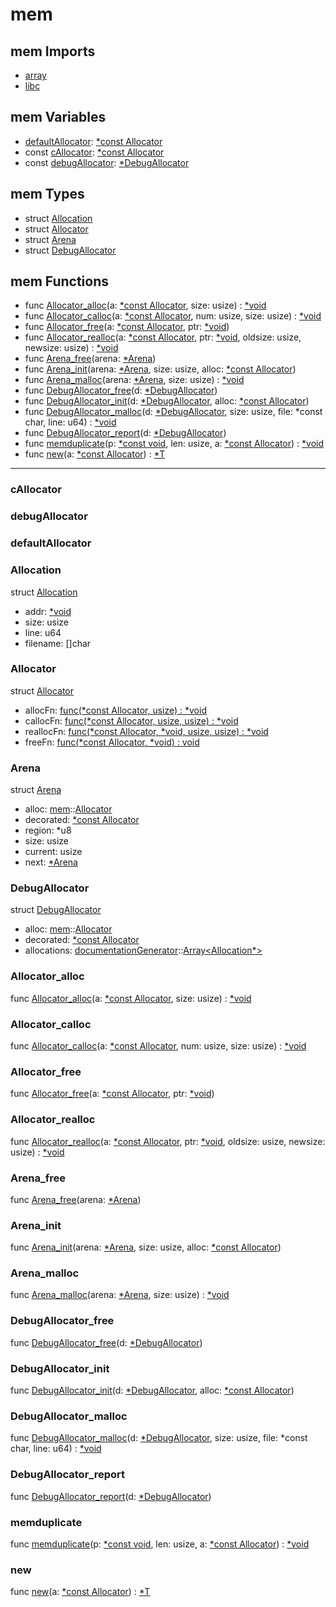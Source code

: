 # mem

## mem Imports

* [array](array\.md)
* [libc](libc\.md)


## mem Variables

* [defaultAllocator](#defaultAllocator): [\*const Allocator](#Allocator)
* const [cAllocator](#cAllocator): [\*const Allocator](#Allocator)
* const [debugAllocator](#debugAllocator): [\*DebugAllocator](#DebugAllocator)


## mem Types

* struct [Allocation](#Allocation)
* struct [Allocator](#Allocator)
* struct [Arena](#Arena)
* struct [DebugAllocator](#DebugAllocator)


## mem Functions

* func [Allocator\_alloc](#Allocator\_alloc)(a: [\*const Allocator](#Allocator), size: usize) : [\*void](#void)
* func [Allocator\_calloc](#Allocator\_calloc)(a: [\*const Allocator](#Allocator), num: usize, size: usize) : [\*void](#void)
* func [Allocator\_free](#Allocator\_free)(a: [\*const Allocator](#Allocator), ptr: [\*void](#void))
* func [Allocator\_realloc](#Allocator\_realloc)(a: [\*const Allocator](#Allocator), ptr: [\*void](#void), oldsize: usize, newsize: usize) : [\*void](#void)
* func [Arena\_free](#Arena\_free)(arena: [\*Arena](#Arena))
* func [Arena\_init](#Arena\_init)(arena: [\*Arena](#Arena), size: usize, alloc: [\*const Allocator](#Allocator))
* func [Arena\_malloc](#Arena\_malloc)(arena: [\*Arena](#Arena), size: usize) : [\*void](#void)
* func [DebugAllocator\_free](#DebugAllocator\_free)(d: [\*DebugAllocator](#DebugAllocator))
* func [DebugAllocator\_init](#DebugAllocator\_init)(d: [\*DebugAllocator](#DebugAllocator), alloc: [\*const Allocator](#Allocator))
* func [DebugAllocator\_malloc](#DebugAllocator\_malloc)(d: [\*DebugAllocator](#DebugAllocator), size: usize, file: *const char, line: u64) : [\*void](#void)
* func [DebugAllocator\_report](#DebugAllocator\_report)(d: [\*DebugAllocator](#DebugAllocator))
* func [memduplicate](#memduplicate)(p: [\*const void](#void), len: usize, a: [\*const Allocator](#Allocator)) : [\*void](#void)
* func [new](#new)(a: [\*const Allocator](#Allocator)) : [\*T](#T)



***
### cAllocator


### debugAllocator


### defaultAllocator


### Allocation


struct [Allocation](#Allocation)

* addr: [\*void](#void)
* size: usize
* line: u64
* filename: []char



### Allocator


struct [Allocator](#Allocator)

* allocFn: [func\(\*const Allocator, usize\) : \*void](#\_)
* callocFn: [func\(\*const Allocator, usize, usize\) : \*void](#\_)
* reallocFn: [func\(\*const Allocator, \*void, usize, usize\) : \*void](#\_)
* freeFn: [func\(\*const Allocator, \*void\) : void](#\_)



### Arena


struct [Arena](#Arena)

* alloc: [mem](#mem)::[Allocator](#Allocator)
* decorated: [\*const Allocator](#Allocator)
* region: *u8
* size: usize
* current: usize
* next: [\*Arena](#Arena)



### DebugAllocator


struct [DebugAllocator](#DebugAllocator)

* alloc: [mem](#mem)::[Allocator](#Allocator)
* decorated: [\*const Allocator](#Allocator)
* allocations: [documentationGenerator](documentationGenerator\.md)::[Array<Allocation\*>](Array<Allocation\*>\.md)



### Allocator\_alloc


func [Allocator\_alloc](#Allocator\_alloc)(a: [\*const Allocator](#Allocator), size: usize) : [\*void](#void)


### Allocator\_calloc


func [Allocator\_calloc](#Allocator\_calloc)(a: [\*const Allocator](#Allocator), num: usize, size: usize) : [\*void](#void)


### Allocator\_free


func [Allocator\_free](#Allocator\_free)(a: [\*const Allocator](#Allocator), ptr: [\*void](#void))


### Allocator\_realloc


func [Allocator\_realloc](#Allocator\_realloc)(a: [\*const Allocator](#Allocator), ptr: [\*void](#void), oldsize: usize, newsize: usize) : [\*void](#void)


### Arena\_free


func [Arena\_free](#Arena\_free)(arena: [\*Arena](#Arena))


### Arena\_init


func [Arena\_init](#Arena\_init)(arena: [\*Arena](#Arena), size: usize, alloc: [\*const Allocator](#Allocator))


### Arena\_malloc


func [Arena\_malloc](#Arena\_malloc)(arena: [\*Arena](#Arena), size: usize) : [\*void](#void)


### DebugAllocator\_free


func [DebugAllocator\_free](#DebugAllocator\_free)(d: [\*DebugAllocator](#DebugAllocator))


### DebugAllocator\_init


func [DebugAllocator\_init](#DebugAllocator\_init)(d: [\*DebugAllocator](#DebugAllocator), alloc: [\*const Allocator](#Allocator))


### DebugAllocator\_malloc


func [DebugAllocator\_malloc](#DebugAllocator\_malloc)(d: [\*DebugAllocator](#DebugAllocator), size: usize, file: *const char, line: u64) : [\*void](#void)


### DebugAllocator\_report


func [DebugAllocator\_report](#DebugAllocator\_report)(d: [\*DebugAllocator](#DebugAllocator))


### memduplicate


func [memduplicate](#memduplicate)(p: [\*const void](#void), len: usize, a: [\*const Allocator](#Allocator)) : [\*void](#void)


### new


func [new](#new)(a: [\*const Allocator](#Allocator)) : [\*T](#T)


